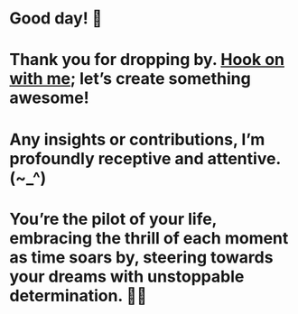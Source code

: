 
#   Good day! 👋
#    Thank you for dropping by. <a href ="mailto:amicableycot@gmail.com">Hook on with me</a>; let’s create something awesome!
#     Any insights or contributions, I’m profoundly receptive and attentive. (~_^)
#         You’re the pilot of your life, embracing the thrill of each moment as time soars by, steering towards your dreams with unstoppable determination. 🚀😄
<!--
- **lewiskirori/lewiskirori** is a ✨ _special_ ✨ repository!
- 🔭 I’m currently working on ...
- 👯 I’m looking to collaborate on ...
- 🤔 I’m looking for help with ...
- 💬 Ask me about ...
- 📫 How to reach me: ...
- 😄 Pronouns: ...
- ⚡ Fun fact: ...
- Avant-garde || forward-looking || progressive || revolutionary || ...
- Allied: the company && affiliated || working together with && Skilled craftsmanship allied to advanced technology.
- SOftware ARchitect ASpirant.
- The Future and the Present.
-->                                                     
